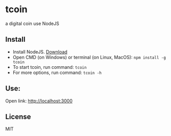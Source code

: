 # tcoin
a digital coin use NodeJS
## Install
  * Install NodeJS. [Download](https://nodejs.org)
  * Open CMD (on Windows) or terminal (on Linux, MacOS):
  `npm install -g tcoin`
  * To start tcoin, run command:
  `tcoin`
  * For more options, run command:
  `tcoin -h`
## Use:
  Open link: [http://localhost:3000](http://localhost:3000)
## License
MIT
